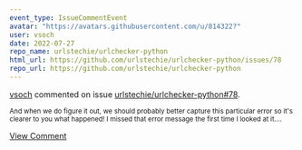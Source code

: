 ```yaml
---
event_type: IssueCommentEvent
avatar: "https://avatars.githubusercontent.com/u/814322?"
user: vsoch
date: 2022-07-27
repo_name: urlstechie/urlchecker-python
html_url: https://github.com/urlstechie/urlchecker-python/issues/78
repo_url: https://github.com/urlstechie/urlchecker-python
---
```


<a href='https://github.com/vsoch' target='_blank'>vsoch</a> commented on issue <a href='https://github.com/urlstechie/urlchecker-python/issues/78' target='_blank'>urlstechie/urlchecker-python#78</a>.

<small>And when we do figure it out, we should probably better capture this particular error so it's clearer to you what happened! I missed that error message the first time I looked at it....</small>

<a href='https://github.com/urlstechie/urlchecker-python/issues/78' target='_blank'>View Comment</a>